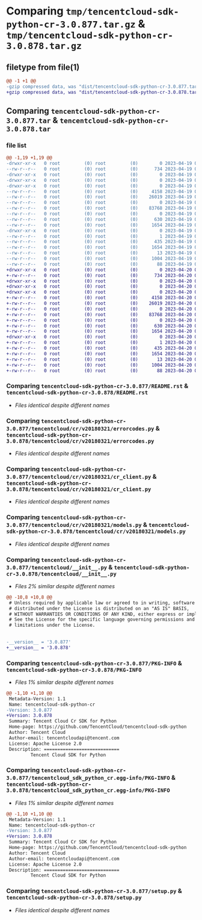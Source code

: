 # Comparing `tmp/tencentcloud-sdk-python-cr-3.0.877.tar.gz` & `tmp/tencentcloud-sdk-python-cr-3.0.878.tar.gz`

## filetype from file(1)

```diff
@@ -1 +1 @@
-gzip compressed data, was "dist/tencentcloud-sdk-python-cr-3.0.877.tar", last modified: Wed Apr 19 09:11:15 2023, max compression
+gzip compressed data, was "dist/tencentcloud-sdk-python-cr-3.0.878.tar", last modified: Thu Apr 20 00:25:03 2023, max compression
```

## Comparing `tencentcloud-sdk-python-cr-3.0.877.tar` & `tencentcloud-sdk-python-cr-3.0.878.tar`

### file list

```diff
@@ -1,19 +1,19 @@
-drwxr-xr-x   0 root         (0) root         (0)        0 2023-04-19 09:11:15.000000 tencentcloud-sdk-python-cr-3.0.877/
--rw-r--r--   0 root         (0) root         (0)      734 2023-04-19 09:11:15.000000 tencentcloud-sdk-python-cr-3.0.877/README.rst
-drwxr-xr-x   0 root         (0) root         (0)        0 2023-04-19 09:11:15.000000 tencentcloud-sdk-python-cr-3.0.877/tencentcloud/
-drwxr-xr-x   0 root         (0) root         (0)        0 2023-04-19 09:11:15.000000 tencentcloud-sdk-python-cr-3.0.877/tencentcloud/cr/
-drwxr-xr-x   0 root         (0) root         (0)        0 2023-04-19 09:11:15.000000 tencentcloud-sdk-python-cr-3.0.877/tencentcloud/cr/v20180321/
--rw-r--r--   0 root         (0) root         (0)     4158 2023-04-19 09:11:15.000000 tencentcloud-sdk-python-cr-3.0.877/tencentcloud/cr/v20180321/errorcodes.py
--rw-r--r--   0 root         (0) root         (0)    26019 2023-04-19 09:11:15.000000 tencentcloud-sdk-python-cr-3.0.877/tencentcloud/cr/v20180321/cr_client.py
--rw-r--r--   0 root         (0) root         (0)        0 2023-04-19 09:11:15.000000 tencentcloud-sdk-python-cr-3.0.877/tencentcloud/cr/v20180321/__init__.py
--rw-r--r--   0 root         (0) root         (0)    83768 2023-04-19 09:11:15.000000 tencentcloud-sdk-python-cr-3.0.877/tencentcloud/cr/v20180321/models.py
--rw-r--r--   0 root         (0) root         (0)        0 2023-04-19 09:11:15.000000 tencentcloud-sdk-python-cr-3.0.877/tencentcloud/cr/__init__.py
--rw-r--r--   0 root         (0) root         (0)      630 2023-04-19 09:11:15.000000 tencentcloud-sdk-python-cr-3.0.877/tencentcloud/__init__.py
--rw-r--r--   0 root         (0) root         (0)     1654 2023-04-19 09:11:15.000000 tencentcloud-sdk-python-cr-3.0.877/PKG-INFO
-drwxr-xr-x   0 root         (0) root         (0)        0 2023-04-19 09:11:15.000000 tencentcloud-sdk-python-cr-3.0.877/tencentcloud_sdk_python_cr.egg-info/
--rw-r--r--   0 root         (0) root         (0)        1 2023-04-19 09:11:15.000000 tencentcloud-sdk-python-cr-3.0.877/tencentcloud_sdk_python_cr.egg-info/dependency_links.txt
--rw-r--r--   0 root         (0) root         (0)      435 2023-04-19 09:11:15.000000 tencentcloud-sdk-python-cr-3.0.877/tencentcloud_sdk_python_cr.egg-info/SOURCES.txt
--rw-r--r--   0 root         (0) root         (0)     1654 2023-04-19 09:11:15.000000 tencentcloud-sdk-python-cr-3.0.877/tencentcloud_sdk_python_cr.egg-info/PKG-INFO
--rw-r--r--   0 root         (0) root         (0)       13 2023-04-19 09:11:15.000000 tencentcloud-sdk-python-cr-3.0.877/tencentcloud_sdk_python_cr.egg-info/top_level.txt
--rw-r--r--   0 root         (0) root         (0)     1004 2023-04-19 09:11:15.000000 tencentcloud-sdk-python-cr-3.0.877/setup.py
--rw-r--r--   0 root         (0) root         (0)       88 2023-04-19 09:11:15.000000 tencentcloud-sdk-python-cr-3.0.877/setup.cfg
+drwxr-xr-x   0 root         (0) root         (0)        0 2023-04-20 00:25:03.000000 tencentcloud-sdk-python-cr-3.0.878/
+-rw-r--r--   0 root         (0) root         (0)      734 2023-04-20 00:25:03.000000 tencentcloud-sdk-python-cr-3.0.878/README.rst
+drwxr-xr-x   0 root         (0) root         (0)        0 2023-04-20 00:25:03.000000 tencentcloud-sdk-python-cr-3.0.878/tencentcloud/
+drwxr-xr-x   0 root         (0) root         (0)        0 2023-04-20 00:25:03.000000 tencentcloud-sdk-python-cr-3.0.878/tencentcloud/cr/
+drwxr-xr-x   0 root         (0) root         (0)        0 2023-04-20 00:25:03.000000 tencentcloud-sdk-python-cr-3.0.878/tencentcloud/cr/v20180321/
+-rw-r--r--   0 root         (0) root         (0)     4158 2023-04-20 00:25:03.000000 tencentcloud-sdk-python-cr-3.0.878/tencentcloud/cr/v20180321/errorcodes.py
+-rw-r--r--   0 root         (0) root         (0)    26019 2023-04-20 00:25:03.000000 tencentcloud-sdk-python-cr-3.0.878/tencentcloud/cr/v20180321/cr_client.py
+-rw-r--r--   0 root         (0) root         (0)        0 2023-04-20 00:25:03.000000 tencentcloud-sdk-python-cr-3.0.878/tencentcloud/cr/v20180321/__init__.py
+-rw-r--r--   0 root         (0) root         (0)    83768 2023-04-20 00:25:03.000000 tencentcloud-sdk-python-cr-3.0.878/tencentcloud/cr/v20180321/models.py
+-rw-r--r--   0 root         (0) root         (0)        0 2023-04-20 00:25:03.000000 tencentcloud-sdk-python-cr-3.0.878/tencentcloud/cr/__init__.py
+-rw-r--r--   0 root         (0) root         (0)      630 2023-04-20 00:25:03.000000 tencentcloud-sdk-python-cr-3.0.878/tencentcloud/__init__.py
+-rw-r--r--   0 root         (0) root         (0)     1654 2023-04-20 00:25:03.000000 tencentcloud-sdk-python-cr-3.0.878/PKG-INFO
+drwxr-xr-x   0 root         (0) root         (0)        0 2023-04-20 00:25:03.000000 tencentcloud-sdk-python-cr-3.0.878/tencentcloud_sdk_python_cr.egg-info/
+-rw-r--r--   0 root         (0) root         (0)        1 2023-04-20 00:25:03.000000 tencentcloud-sdk-python-cr-3.0.878/tencentcloud_sdk_python_cr.egg-info/dependency_links.txt
+-rw-r--r--   0 root         (0) root         (0)      435 2023-04-20 00:25:03.000000 tencentcloud-sdk-python-cr-3.0.878/tencentcloud_sdk_python_cr.egg-info/SOURCES.txt
+-rw-r--r--   0 root         (0) root         (0)     1654 2023-04-20 00:25:03.000000 tencentcloud-sdk-python-cr-3.0.878/tencentcloud_sdk_python_cr.egg-info/PKG-INFO
+-rw-r--r--   0 root         (0) root         (0)       13 2023-04-20 00:25:03.000000 tencentcloud-sdk-python-cr-3.0.878/tencentcloud_sdk_python_cr.egg-info/top_level.txt
+-rw-r--r--   0 root         (0) root         (0)     1004 2023-04-20 00:25:03.000000 tencentcloud-sdk-python-cr-3.0.878/setup.py
+-rw-r--r--   0 root         (0) root         (0)       88 2023-04-20 00:25:03.000000 tencentcloud-sdk-python-cr-3.0.878/setup.cfg
```

### Comparing `tencentcloud-sdk-python-cr-3.0.877/README.rst` & `tencentcloud-sdk-python-cr-3.0.878/README.rst`

 * *Files identical despite different names*

### Comparing `tencentcloud-sdk-python-cr-3.0.877/tencentcloud/cr/v20180321/errorcodes.py` & `tencentcloud-sdk-python-cr-3.0.878/tencentcloud/cr/v20180321/errorcodes.py`

 * *Files identical despite different names*

### Comparing `tencentcloud-sdk-python-cr-3.0.877/tencentcloud/cr/v20180321/cr_client.py` & `tencentcloud-sdk-python-cr-3.0.878/tencentcloud/cr/v20180321/cr_client.py`

 * *Files identical despite different names*

### Comparing `tencentcloud-sdk-python-cr-3.0.877/tencentcloud/cr/v20180321/models.py` & `tencentcloud-sdk-python-cr-3.0.878/tencentcloud/cr/v20180321/models.py`

 * *Files identical despite different names*

### Comparing `tencentcloud-sdk-python-cr-3.0.877/tencentcloud/__init__.py` & `tencentcloud-sdk-python-cr-3.0.878/tencentcloud/__init__.py`

 * *Files 2% similar despite different names*

```diff
@@ -10,8 +10,8 @@
 # Unless required by applicable law or agreed to in writing, software
 # distributed under the License is distributed on an "AS IS" BASIS,
 # WITHOUT WARRANTIES OR CONDITIONS OF ANY KIND, either express or implied.
 # See the License for the specific language governing permissions and
 # limitations under the License.
 
 
-__version__ = '3.0.877'
+__version__ = '3.0.878'
```

### Comparing `tencentcloud-sdk-python-cr-3.0.877/PKG-INFO` & `tencentcloud-sdk-python-cr-3.0.878/PKG-INFO`

 * *Files 1% similar despite different names*

```diff
@@ -1,10 +1,10 @@
 Metadata-Version: 1.1
 Name: tencentcloud-sdk-python-cr
-Version: 3.0.877
+Version: 3.0.878
 Summary: Tencent Cloud Cr SDK for Python
 Home-page: https://github.com/TencentCloud/tencentcloud-sdk-python
 Author: Tencent Cloud
 Author-email: tencentcloudapi@tencent.com
 License: Apache License 2.0
 Description: ============================
         Tencent Cloud SDK for Python
```

### Comparing `tencentcloud-sdk-python-cr-3.0.877/tencentcloud_sdk_python_cr.egg-info/PKG-INFO` & `tencentcloud-sdk-python-cr-3.0.878/tencentcloud_sdk_python_cr.egg-info/PKG-INFO`

 * *Files 1% similar despite different names*

```diff
@@ -1,10 +1,10 @@
 Metadata-Version: 1.1
 Name: tencentcloud-sdk-python-cr
-Version: 3.0.877
+Version: 3.0.878
 Summary: Tencent Cloud Cr SDK for Python
 Home-page: https://github.com/TencentCloud/tencentcloud-sdk-python
 Author: Tencent Cloud
 Author-email: tencentcloudapi@tencent.com
 License: Apache License 2.0
 Description: ============================
         Tencent Cloud SDK for Python
```

### Comparing `tencentcloud-sdk-python-cr-3.0.877/setup.py` & `tencentcloud-sdk-python-cr-3.0.878/setup.py`

 * *Files identical despite different names*

